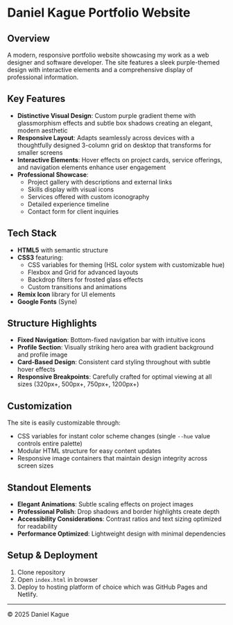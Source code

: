 # Daniel Kague Portfolio Website

## Overview

A modern, responsive portfolio website showcasing my work as a web designer and software developer. The site features a sleek purple-themed design with interactive elements and a comprehensive display of professional information.

## Key Features

- **Distinctive Visual Design**: Custom purple gradient theme with glassmorphism effects and subtle box shadows creating an elegant, modern aesthetic
- **Responsive Layout**: Adapts seamlessly across devices with a thoughtfully designed 3-column grid on desktop that transforms for smaller screens
- **Interactive Elements**: Hover effects on project cards, service offerings, and navigation elements enhance user engagement
- **Professional Showcase**:
  - Project gallery with descriptions and external links
  - Skills display with visual icons
  - Services offered with custom iconography
  - Detailed experience timeline
  - Contact form for client inquiries

## Tech Stack

- **HTML5** with semantic structure
- **CSS3** featuring:
  - CSS variables for theming (HSL color system with customizable hue)
  - Flexbox and Grid for advanced layouts
  - Backdrop filters for frosted glass effects
  - Custom transitions and animations
- **Remix Icon** library for UI elements
- **Google Fonts** (Syne)

## Structure Highlights

- **Fixed Navigation**: Bottom-fixed navigation bar with intuitive icons
- **Profile Section**: Visually striking hero area with gradient background and profile image
- **Card-Based Design**: Consistent card styling throughout with subtle hover effects
- **Responsive Breakpoints**: Carefully crafted for optimal viewing at all sizes (320px+, 500px+, 750px+, 1200px+)

## Customization

The site is easily customizable through:
- CSS variables for instant color scheme changes (single `--hue` value controls entire palette)
- Modular HTML structure for easy content updates
- Responsive image containers that maintain design integrity across screen sizes

## Standout Elements

- **Elegant Animations**: Subtle scaling effects on project images
- **Professional Polish**: Drop shadows and border highlights create depth
- **Accessibility Considerations**: Contrast ratios and text sizing optimized for readability
- **Performance Optimized**: Lightweight design with minimal dependencies

## Setup & Deployment

1. Clone repository
2. Open `index.html` in browser
3. Deploy to hosting platform of choice which was GitHub Pages and Netlify.

---

© 2025 Daniel Kague
